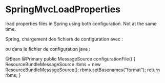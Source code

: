 # SpringMvcLoadProperties
load properties files in Spring using both configuration. Not at the same time. 

Spring, chargement des fichiers de configuration avec : 
	<bean id="messageSource" class="org.springframework.context.support.ResourceBundleMessageSource">

ou dans le fichier de configuration java : 

@Bean
@Primary
public MessageSource configurationFile() {
  ResourceBundleMessageSource rbms = new ResourceBundleMessageSource();
  rbms.setBasenames("format");
  return rbms;
}




